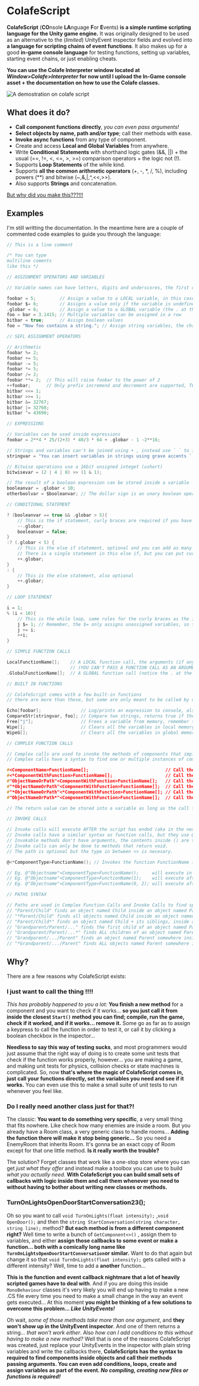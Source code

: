
# ColafeScript

**ColafeScript** (**CO**nsole **LA**nguage **F**or **E**vents) **is a simple runtime scripting language for the Unity game engine.** It was originally designed to be used as an alternative to the (*limited*) UnityEvent inspector fields and evolved into **a language for scripting chains of event functions**. It also makes up for a good **in-game console language** for testing functions, setting up variables, starting event chains, or just enabling cheats.

**You can use the Colafe Interpreter window located at ***Window>Colafe>Interpreter*** for now until I upload the In-Game console asset + the documentation on how to use the Colafe classes.**

![A demostration on colafe script](./README_images/cfs_demoA.gif)

## What does it do?

 - **Call component functions directly**, *you can even pass arguments!*
 - **Select objects by name, path and/or type**; call their methods with ease.
 - **Invoke async functions** from any type of component.
 - Create and access **Local and Global Variables** from anywhere.
 - Write **Conditional Statements** with shorthand logic gates (&&, ||) + the usual (==, !=, <, <=, >, >=) comparison operators + the logic not (!).
 - Supports **Loop Statements** of the while kind.
 - Supports **all the common arithmetic operators** (+, -, \*, /, %), including powers (\*\*) and bitwise (~,&,|,^,<<,>>).
 - Also supports **Strings** and concatenation.

[But why did you make this???!!!](#why)

## Examples

I'm still writting the documentation.
In the meantime here are a couple of commented code examples to guide you through the language:

```c
// This is a line comment

/* You can type
multiline coments
like this */

// ASSIGNMENT OPERATORS AND VARIABLES

// Variable names can have letters, digits and underscores, the first character whoever can't be a digit.

foobar = 5;         // Assign a value to a LOCAL variable, in this case foobar is being defined.
foobar $= 6;        // Assigns a value only if the variable is undefined, because foobar has been defined it won't get assigned again.
.globar = 6;        // Assign a value to a GLOBAL variable (the . at the start is ussed to access variables in global memory)
foo = bar = 3.1415; // Multiple variables can be assigned in a row
bitbar = true;      // Assign boolean values
foo = "Now foo contains a string."; // Assign string variables, the characters " \ and ` need to be escaped by putting a \ before them

// SEFL ASSIGNMENT OPERATORS

// Arithmetic
foobar %= 2;
foobar += 5;
foobar -= 5;
foobar *= 5;
foobar /= 2;
foobar **= 2;  // This will raise foobar to the power of 2
++foobar;      // Only prefix incremend and decrement are supported, TL;DR Don't do foo++ or foo--, do ++foo and --foo
bitbar <<= 1;
bitbar >>= 1;
bitbar &= 32767;
bitbar |= 32768;
bitbar ^= 43690;

// EXPRESSIONS

// Variables can be used inside expressions 
foobar = 2**4 * 25/(2+3) * 40/3 * 64 + .globar - 1 -2**16;

// Strings and variables can't be joined using + , instead use ` ` to insert variables into strings
stringvar = "You can insert variables in strings using grave accents `.globar`";

// Bitwise operations use a 16bit unsigned integet (ushort)
bitwisevar = (2 | 4 | 8) >> (1 & 1);

// The result of a boolean expression can be stored inside a variable
booleanvar = .globar < 10;
otherboolvar = $booleanvar; // The dollar sign is an unary boolean operator that returns true if the variable is defined

// CONDITIONAL STATEMENT

? (booleanvar == true && .globar > 5){
    // This is the if statement, curly braces are required if you have more than one statement inside
    --.globar;
    booleanvar = false;
}
:? (.globar < 5) {
    // This is the else if statement, optional and you can add as many as you like after the if
    // There is a single statement in this else if, but you can put curly braces anyways if you want
    ++.globar;
}
: {
    // This is the else statement, also optional
    ++.globar;
}

// LOOP STATEMENT

i = 1;
% (i < 10){
    // This is the while loop, same rules for the curly braces as the if statement
    j $= 1; // Remember, the $= only assigns unassigned variables, so this will only get assigned once.
    j += i;
    ++i;
}

// SIMPLE FUNCTION CALLS

LocalFunctionName[];    // A LOCAL function call, the arguments (if any) go in between the [] separated by commas
                        // (YOU CAN'T PASS A FUNCTION CALL AS AN ARGUMENT OF A FUNCTION CALL)
.GlobalFunctionName[];  // A GLOBAL function call (notice the . at the start)

// BUILT IN FUNCTIONS

// ColafeScript comes with a few built-in functions
// there are more than these, but some are only meant to be called by other scripts.

Echo[foobar];               // Log/prints an expression to console, also returns it
CompareStr[stringvar, foo]; // Compare two strings, returns true if they are the same, false otherwise
Free["j"];                  // Frees a variable from memory, remember to write the quotes
Wipe[];                     // Clears all the variables in local memory
WipeG[];                    // Clears all the variables in global memory

// COMPLEX FUNCTION CALLS

// Complex calls are used to invoke the methods of components that implement IColafeCallable
// Complex calls have a syntax to find one or multiple instances of components and objects

#<ComponentName>FunctionName[];                             // Call the method of the first found instance of a component
#<*ComponentWithFunction>FunctionName[];                    // Call the method in all instances of a component
#"ObjectNameOrPath"<ComponentWithFunction>FunctionName[];   // Call the method of a component inside a specific gameobject, paths are separated by /
#"*ObjectNameOrPath"<ComponentWithFunction>FunctionName[];  // Call the method of a component inside ALL gameobject with the same name or path
#"*ObjectNameOrPath"<*ComponentWithFunction>FunctionName[]; // Call the method of ALL component instances inside ALL gameobject with the same name or path
#"ObjectNameOrPath*"<ComponentWithFunction>FunctionName[];  // Call the method of a component inside a gameobject + all its siblings

// The return value can be stored into a variable as long as the call finds a single instance (TL;DR don't put * if you want to store the return value)

// INVOKE CALLS

// Invoke calls will execute AFTER the script has ended (aka in the next frame or after a given time)
// Invoke calls have a similar syntax as function calls, but they use @ at the start and () instead of []
// Invokable methods don't have arguments, the contents inside () are the start and repeat time (optional)
// Invoke calls can only be done to methods that return void.
// The path is optional but the type in between <> is necesary.

@<*ComponentType>FunctionName(); // Invokes the function FunctionName inside all instances of ComponentType, will execute in the next frame

// Eg. @"Objectname"<ComponentType>FunctionName();     will execute in the next frame, this is the same as putting a 0 in between the ()
// Eg. @"Objectname"<ComponentType>FunctionName(1);    will execute after 1 second
// Eg. @"Objectname"<ComponentType>FunctionName(0, 2); will execute after in the next frame and repeat every 2 seconds

// PATHS SYNTAX

// Paths are used in Complex Function Calls and Invoke Calls to find specific gameobjects
// "Parent/Child" finds an object named Child inside an object named Parent
// "*Parent/Child" finds all objects named Child inside an object named Parent
// "Parent/Child*" finds an object named Child + its siblings, inside an object named Parent
// "Grandparent/Parent/..." finds the first child of an object named Parent inside an object named Grandparent
// "Grandparent/Parent/...*" finds ALL children of an object named Parent inside an object named Grandparent
// "Grandparent/.../Parent" finds an object named Parent somewhere inside the hierarchy of an object named Grandparent
// "*Grandparent/.../Parent" finds ALL objects named Parent somewhere inside the hierarchy of an object named Grandparent
```
 
## Why?

There are a few reasons why ColafeScript exists:

### I just want to call the thing !!!!

*This has probably happened to you a lot:* **You finish a new method** for a component and you want to check if it works... **so you just call it from inside the closest ``Start()`` method you can find; compile, run the game, check if it worked, and if it works... remove it.** Some go as far as to assign a keypress to call the function in order to test it, or call it by clicking a boolean checkbox in the inspector...

**Needless to say this way of testing sucks**, and most programmers would just assume that the right way of doing is to create some unit tests that check if the function works properly, however... you are making a game, and making unit tests for physics, collision checks or state machines is complicated.
So, now **that's where the magic of ColafeScript comes in, just call your functions directly, set the variables you need and see if it works.** You can even use this to make a small suite of unit tests to run whenever you feel like. 

### Do I really need another class just for that?!

The classic: **You want to do something very specific**, a very small thing that fits nowhere. Like check how many enemies are inside a room. But you already have a Room class, a very generic class to handle rooms... **Adding the function there will make it stop being generic...** So you need a EnemyRoom that inherits Room. It's gonna be an exact copy of Room except for that one little method. **Is it really worth the trouble?**

The solution? Forget classes that work like a one-stop store where you can get *just what they offer* and instead make a toolbox you can use to build *what you actually need*. **With ColafeScript you can build small sets of callbacks with logic inside them and call them whenever you need to without having to bother about writing new classes or methods.**

### TurnOnLightsOpenDoorStartConversation23();

Oh so you want to call ``void TurnOnLights(float intensity);`` ,``void OpenDoor();`` and then the ``string StartConversation(string character, string line);`` method?
**But each method is from a different component right?** Well time to write a bunch of ``GetComponent<>()`` , assign them to variables, and either **assign those callbacks to some event or make a function... both with a comically long name like ``TurnOnLightsOpenDoorStartConversation``or similar.**
Want to do that again but change it so that ``void TurnOnLights(float intensity);`` gets called with a different intensity? Well, time to add a **another** function...

**This is the function and event callback nightmare that a lot of heavily scripted games have to deal with**. And if you are doing this inside ``MonoBehaviour`` classes it's very likely you will end up having to make a new .CS file every time you need to make a small change in the way an event gets executed... At this moment **you might be thinking of a few solutions to overcome this problem... *Like UnityEvents!***

Oh wait, *some of those methods take more than one argument*, and **they won't show up in the UnityEvent inspector**. And one of them returns a string... *that won't work either*. Also *how can I add conditions to this without having to make a new method?*
Well that is one of the reasons ColafeScript was created, just replace your UnityEvents in the inspector with plain string variables and write the callbacks there, **ColafeScripts has the syntax to required to find components inside objects and call their methods passing arguments. You can even add conditions, loops, create and assign variables as part of the event. *No compiling, creating new files or functions is required!***

